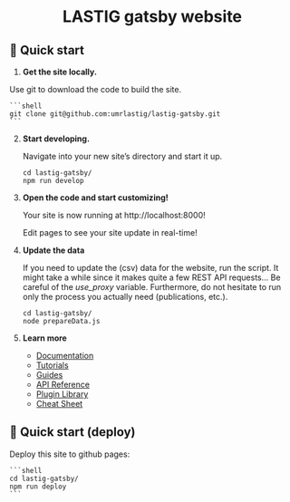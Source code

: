 <h1 align="center">
  LASTIG gatsby website
</h1>

## 🚀 Quick start

1.  **Get the site locally.**

  Use git to download the code to build the site.

    ```shell
    git clone git@github.com:umrlastig/lastig-gatsby.git
    ```

2.  **Start developing.**

    Navigate into your new site’s directory and start it up.

    ```shell
    cd lastig-gatsby/
    npm run develop
    ```

3.  **Open the code and start customizing!**

    Your site is now running at http://localhost:8000!

    Edit pages to see your site update in real-time!

4.  **Update the data**

    If you need to update the (csv) data for the website, run the script.
    It might take a while since it makes quite a few REST API requests...
    Be careful of the *use_proxy* variable.
    Furthermore, do not hesitate to run only the process you actually need (publications, etc.).

    ```shell
    cd lastig-gatsby/
    node prepareData.js
    ```

5.  **Learn more**

    - [Documentation](https://www.gatsbyjs.com/docs/?utm_source=starter&utm_medium=readme&utm_campaign=minimal-starter)
    - [Tutorials](https://www.gatsbyjs.com/docs/tutorial/?utm_source=starter&utm_medium=readme&utm_campaign=minimal-starter)
    - [Guides](https://www.gatsbyjs.com/docs/how-to/?utm_source=starter&utm_medium=readme&utm_campaign=minimal-starter)
    - [API Reference](https://www.gatsbyjs.com/docs/api-reference/?utm_source=starter&utm_medium=readme&utm_campaign=minimal-starter)
    - [Plugin Library](https://www.gatsbyjs.com/plugins?utm_source=starter&utm_medium=readme&utm_campaign=minimal-starter)
    - [Cheat Sheet](https://www.gatsbyjs.com/docs/cheat-sheet/?utm_source=starter&utm_medium=readme&utm_campaign=minimal-starter)

## 🚀 Quick start (deploy)

Deploy this site to github pages:

    ```shell
    cd lastig-gatsby/
    npm run deploy
    ```